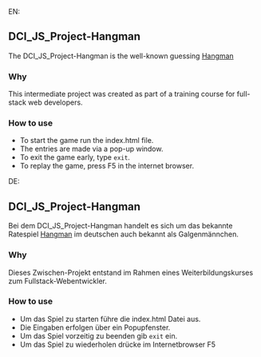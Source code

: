 EN:
## DCI_JS_Project-Hangman
The DCI_JS_Project-Hangman is the well-known guessing [Hangman](https://en.wikipedia.org/wiki/Hangman_(game))

### Why
This intermediate project was created as part of a training course for full-stack web developers.

### How to use
- To start the game run the index.html file.
- The entries are made via a pop-up window.
- To exit the game early, type `exit`.
- To replay the game, press F5 in the internet browser.

DE:
## DCI_JS_Project-Hangman
Bei dem DCI_JS_Project-Hangman handelt es sich um das bekannte Ratespiel [Hangman](https://de.wikipedia.org/wiki/Galgenm%C3%A4nnchen) im deutschen auch bekannt als Galgenmännchen.

### Why
Dieses Zwischen-Projekt entstand im Rahmen eines Weiterbildungskurses zum Fullstack-Webentwickler. 

### How to use
- Um das Spiel zu starten führe die index.html Datei aus.
- Die Eingaben erfolgen über ein Popupfenster.
- Um das Spiel vorzeitig zu beenden gib `exit` ein.
- Um das Spiel zu wiederholen drücke im Internetbrowser F5

